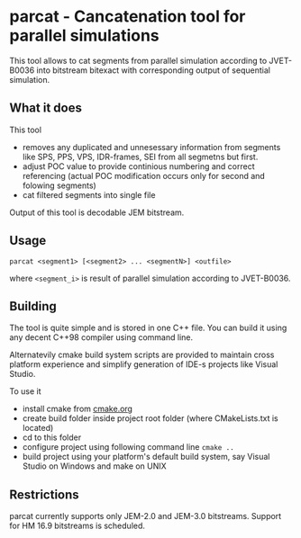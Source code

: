 
parcat - Cancatenation tool for parallel simulations
====================================================

This tool allows to cat segments from parallel simulation according to JVET-B0036 into bitstream bitexact with corresponding output of sequential simulation.

What it does
------------

This tool

- removes any duplicated and unnesessary information from segments like SPS, PPS, VPS, IDR-frames, SEI from all segmetns but first.
- adjust POC value to provide continious numbering and correct referencing (actual POC modification occurs only for second and folowing segments)
- cat filtered segments into single file

Output of this tool is decodable JEM bitstream.

Usage
-----

```
parcat <segment1> [<segment2> ... <segmentN>] <outfile>
```

where `<segment_i>` is result of parallel simulation according to JVET-B0036.

Building
--------

The tool is quite simple and is stored in one C++ file. You can build it using any decent C++98 compiler using command line.

Alternatevily cmake build system scripts are provided to maintain cross platform experience and simplify generation of IDE-s projects like Visual Studio.

To use it

- install cmake from [cmake.org](http://cmake.org)
- create build folder inside project root folder (where CMakeLists.txt is located)
- cd to this folder
- configure project using following command line `cmake ..`
- build project using your platform's default build system, say Visual Studio on Windows and make on UNIX

Restrictions
------------

parcat currently supports only JEM-2.0 and JEM-3.0 bitstreams. Support for HM 16.9 bitstreams is scheduled.



